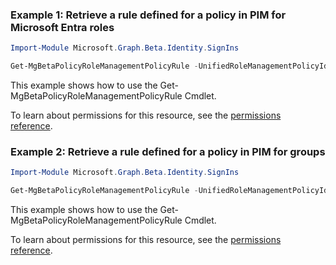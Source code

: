 ### Example 1: Retrieve a rule defined for a policy in PIM for Microsoft Entra roles

```powershellImport-Module Microsoft.Graph.Beta.Identity.SignIns

Get-MgBetaPolicyRoleManagementPolicyRule -UnifiedRoleManagementPolicyId $unifiedRoleManagementPolicyId -UnifiedRoleManagementPolicyRuleId $unifiedRoleManagementPolicyRuleId
```
This example shows how to use the Get-MgBetaPolicyRoleManagementPolicyRule Cmdlet.
To learn about permissions for this resource, see the [permissions reference](/graph/permissions-reference).

### Example 2: Retrieve a rule defined for a policy in PIM for groups

```powershellImport-Module Microsoft.Graph.Beta.Identity.SignIns

Get-MgBetaPolicyRoleManagementPolicyRule -UnifiedRoleManagementPolicyId $unifiedRoleManagementPolicyId -UnifiedRoleManagementPolicyRuleId $unifiedRoleManagementPolicyRuleId
```
This example shows how to use the Get-MgBetaPolicyRoleManagementPolicyRule Cmdlet.
To learn about permissions for this resource, see the [permissions reference](/graph/permissions-reference).

